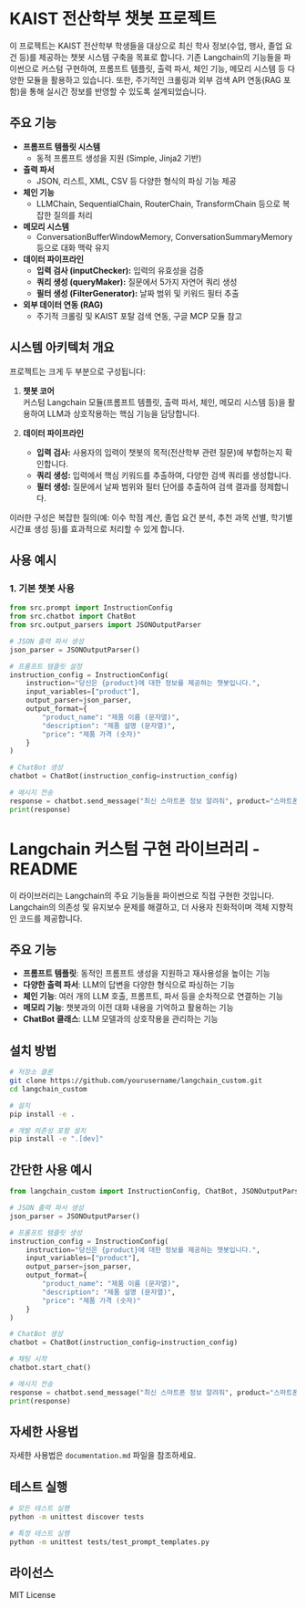 # KAIST 전산학부 챗봇 프로젝트

이 프로젝트는 KAIST 전산학부 학생들을 대상으로 최신 학사 정보(수업, 행사, 졸업 요건 등)를 제공하는 챗봇 시스템 구축을 목표로 합니다. 기존 Langchain의 기능들을 파이썬으로 커스텀 구현하여, 프롬프트 템플릿, 출력 파서, 체인 기능, 메모리 시스템 등 다양한 모듈을 활용하고 있습니다. 또한, 주기적인 크롤링과 외부 검색 API 연동(RAG 포함)을 통해 실시간 정보를 반영할 수 있도록 설계되었습니다.

## 주요 기능

- **프롬프트 템플릿 시스템**  
  - 동적 프롬프트 생성을 지원 (Simple, Jinja2 기반)
- **출력 파서**  
  - JSON, 리스트, XML, CSV 등 다양한 형식의 파싱 기능 제공
- **체인 기능**  
  - LLMChain, SequentialChain, RouterChain, TransformChain 등으로 복잡한 질의를 처리
- **메모리 시스템**  
  - ConversationBufferWindowMemory, ConversationSummaryMemory 등으로 대화 맥락 유지
- **데이터 파이프라인**  
  - **입력 검사 (inputChecker):** 입력의 유효성을 검증  
  - **쿼리 생성 (queryMaker):** 질문에서 5가지 자연어 쿼리 생성  
  - **필터 생성 (FilterGenerator):** 날짜 범위 및 키워드 필터 추출
- **외부 데이터 연동 (RAG)**  
  - 주기적 크롤링 및 KAIST 포탈 검색 연동, 구글 MCP 모듈 참고

## 시스템 아키텍처 개요

프로젝트는 크게 두 부분으로 구성됩니다:

1. **챗봇 코어**  
   커스텀 Langchain 모듈(프롬프트 템플릿, 출력 파서, 체인, 메모리 시스템 등)을 활용하여 LLM과 상호작용하는 핵심 기능을 담당합니다.

2. **데이터 파이프라인**  
   - **입력 검사:** 사용자의 입력이 챗봇의 목적(전산학부 관련 질문)에 부합하는지 확인합니다.
   - **쿼리 생성:** 입력에서 핵심 키워드를 추출하여, 다양한 검색 쿼리를 생성합니다.
   - **필터 생성:** 질문에서 날짜 범위와 필터 단어를 추출하여 검색 결과를 정제합니다.

이러한 구성은 복잡한 질의(예: 이수 학점 계산, 졸업 요건 분석, 추천 과목 선별, 학기별 시간표 생성 등)를 효과적으로 처리할 수 있게 합니다.

## 사용 예시

### 1. 기본 챗봇 사용

```python
from src.prompt import InstructionConfig
from src.chatbot import ChatBot
from src.output_parsers import JSONOutputParser

# JSON 출력 파서 생성
json_parser = JSONOutputParser()

# 프롬프트 템플릿 설정
instruction_config = InstructionConfig(
    instruction="당신은 {product}에 대한 정보를 제공하는 챗봇입니다.",
    input_variables=["product"],
    output_parser=json_parser,
    output_format={
        "product_name": "제품 이름 (문자열)",
        "description": "제품 설명 (문자열)",
        "price": "제품 가격 (숫자)"
    }
)

# ChatBot 생성
chatbot = ChatBot(instruction_config=instruction_config)

# 메시지 전송
response = chatbot.send_message("최신 스마트폰 정보 알려줘", product="스마트폰")
print(response)
```





# Langchain 커스텀 구현 라이브러리 - README

이 라이브러리는 Langchain의 주요 기능들을 파이썬으로 직접 구현한 것입니다. Langchain의 의존성 및 유지보수 문제를 해결하고, 더 사용자 친화적이며 객체 지향적인 코드를 제공합니다.

## 주요 기능

- **프롬프트 템플릿**: 동적인 프롬프트 생성을 지원하고 재사용성을 높이는 기능
- **다양한 출력 파서**: LLM의 답변을 다양한 형식으로 파싱하는 기능
- **체인 기능**: 여러 개의 LLM 호출, 프롬프트, 파서 등을 순차적으로 연결하는 기능
- **메모리 기능**: 챗봇과의 이전 대화 내용을 기억하고 활용하는 기능
- **ChatBot 클래스**: LLM 모델과의 상호작용을 관리하는 기능

## 설치 방법

```bash
# 저장소 클론
git clone https://github.com/yourusername/langchain_custom.git
cd langchain_custom

# 설치
pip install -e .

# 개발 의존성 포함 설치
pip install -e ".[dev]"
```

## 간단한 사용 예시

```python
from langchain_custom import InstructionConfig, ChatBot, JSONOutputParser

# JSON 출력 파서 생성
json_parser = JSONOutputParser()

# 프롬프트 템플릿 생성
instruction_config = InstructionConfig(
    instruction="당신은 {product}에 대한 정보를 제공하는 챗봇입니다.",
    input_variables=["product"],
    output_parser=json_parser,
    output_format={
        "product_name": "제품 이름 (문자열)",
        "description": "제품 설명 (문자열)",
        "price": "제품 가격 (숫자)"
    }
)

# ChatBot 생성
chatbot = ChatBot(instruction_config=instruction_config)

# 채팅 시작
chatbot.start_chat()

# 메시지 전송
response = chatbot.send_message("최신 스마트폰 정보 알려줘", product="스마트폰")
print(response)
```

## 자세한 사용법

자세한 사용법은 `documentation.md` 파일을 참조하세요.

## 테스트 실행

```bash
# 모든 테스트 실행
python -m unittest discover tests

# 특정 테스트 실행
python -m unittest tests/test_prompt_templates.py
```

## 라이선스

MIT License
